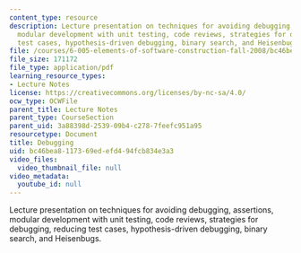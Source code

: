 ```yaml
---
content_type: resource
description: Lecture presentation on techniques for avoiding debugging, assertions,
  modular development with unit testing, code reviews, strategies for debugging, reducing
  test cases, hypothesis-driven debugging, binary search, and Heisenbugs.
file: /courses/6-005-elements-of-software-construction-fall-2008/bc46bea8117369edefd494fcb834e3a3_MIT6_005f08_lec12.pdf
file_size: 171172
file_type: application/pdf
learning_resource_types:
- Lecture Notes
license: https://creativecommons.org/licenses/by-nc-sa/4.0/
ocw_type: OCWFile
parent_title: Lecture Notes
parent_type: CourseSection
parent_uid: 3a88398d-2539-09b4-c278-7feefc951a95
resourcetype: Document
title: Debugging
uid: bc46bea8-1173-69ed-efd4-94fcb834e3a3
video_files:
  video_thumbnail_file: null
video_metadata:
  youtube_id: null
---
```

Lecture presentation on techniques for avoiding debugging, assertions, modular development with unit testing, code reviews, strategies for debugging, reducing test cases, hypothesis-driven debugging, binary search, and Heisenbugs.